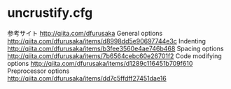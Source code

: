 # uncrustify.cfg
参考サイト  http://qiita.com/dfurusaka
General options  http://qiita.com/dfurusaka/items/d8998dd5e90697744e3c
Indenting  http://qiita.com/dfurusaka/items/b3fee3560e4ae746b468
Spacing options  http://qiita.com/dfurusaka/items/7b6564cebc60e26701f2
Code modifying options  http://qiita.com/dfurusaka/items/d1289c116451b709f610
Preprocessor options  http://qiita.com/dfurusaka/items/dd7c5ffdff27451dae16
